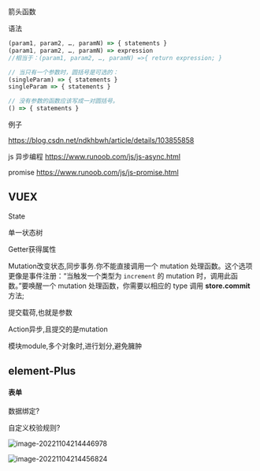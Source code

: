 箭头函数

语法

```js
(param1, param2, …, paramN) => { statements }
(param1, param2, …, paramN) => expression
//相当于：(param1, param2, …, paramN) =>{ return expression; }

// 当只有一个参数时，圆括号是可选的：
(singleParam) => { statements }
singleParam => { statements }

// 没有参数的函数应该写成一对圆括号。
() => { statements }
```

例子

https://blog.csdn.net/ndkhbwh/article/details/103855858

js 异步编程 https://www.runoob.com/js/js-async.html

promise https://www.runoob.com/js/js-promise.html

## VUEX

State

单一状态树

Getter获得属性

Mutation改变状态,同步事务.你不能直接调用一个 mutation 处理函数。这个选项更像是事件注册：“当触发一个类型为 `increment` 的 mutation 时，调用此函数。”要唤醒一个 mutation 处理函数，你需要以相应的 type 调用 **store.commit** 方法;

提交载荷,也就是参数

Action异步,且提交的是mutation

模块module,多个对象时,进行划分,避免臃肿

## element-Plus

#### 表单

数据绑定?

自定义校验规则?

![image-20221104214446978](C:\Users\高明岩\AppData\Roaming\Typora\typora-user-images\image-20221104214446978.png)

![image-20221104214456824](C:\Users\高明岩\AppData\Roaming\Typora\typora-user-images\image-20221104214456824.png)